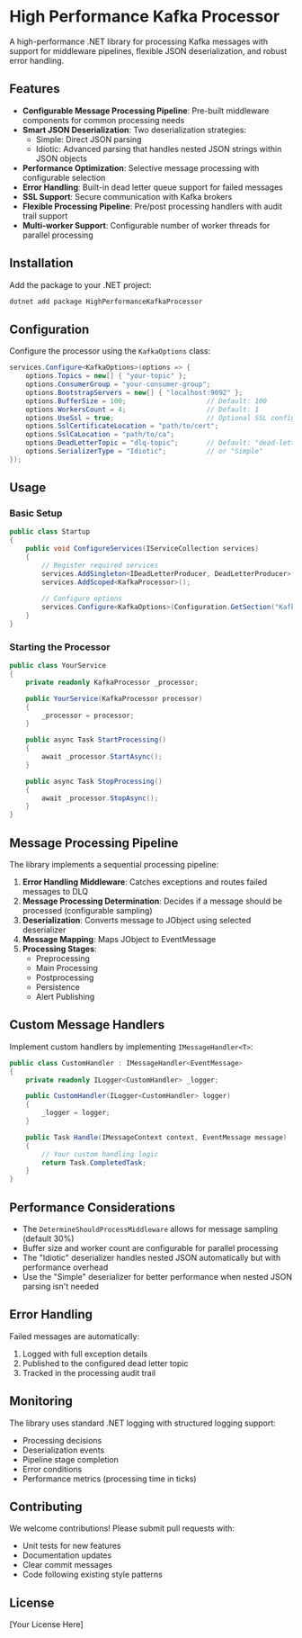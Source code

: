 # High Performance Kafka Processor

A high-performance .NET library for processing Kafka messages with support for middleware pipelines, flexible JSON deserialization, and robust error handling.

## Features

- **Configurable Message Processing Pipeline**: Pre-built middleware components for common processing needs
- **Smart JSON Deserialization**: Two deserialization strategies:
  - Simple: Direct JSON parsing
  - Idiotic: Advanced parsing that handles nested JSON strings within JSON objects
- **Performance Optimization**: Selective message processing with configurable selection
- **Error Handling**: Built-in dead letter queue support for failed messages
- **SSL Support**: Secure communication with Kafka brokers
- **Flexible Processing Pipeline**: Pre/post processing handlers with audit trail support
- **Multi-worker Support**: Configurable number of worker threads for parallel processing

## Installation

Add the package to your .NET project:

```bash
dotnet add package HighPerformanceKafkaProcessor
```

## Configuration

Configure the processor using the `KafkaOptions` class:

```csharp
services.Configure<KafkaOptions>(options => {
    options.Topics = new[] { "your-topic" };
    options.ConsumerGroup = "your-consumer-group";
    options.BootstrapServers = new[] { "localhost:9092" };
    options.BufferSize = 100;                    // Default: 100
    options.WorkersCount = 4;                    // Default: 1
    options.UseSsl = true;                       // Optional SSL config
    options.SslCertificateLocation = "path/to/cert";
    options.SslCaLocation = "path/to/ca";
    options.DeadLetterTopic = "dlq-topic";       // Default: "dead-letter-topic"
    options.SerializerType = "Idiotic";          // or "Simple"
});
```

## Usage

### Basic Setup

```csharp
public class Startup
{
    public void ConfigureServices(IServiceCollection services)
    {
        // Register required services
        services.AddSingleton<IDeadLetterProducer, DeadLetterProducer>();
        services.AddScoped<KafkaProcessor>();
        
        // Configure options
        services.Configure<KafkaOptions>(Configuration.GetSection("Kafka"));
    }
}
```

### Starting the Processor

```csharp
public class YourService
{
    private readonly KafkaProcessor _processor;

    public YourService(KafkaProcessor processor)
    {
        _processor = processor;
    }

    public async Task StartProcessing()
    {
        await _processor.StartAsync();
    }

    public async Task StopProcessing()
    {
        await _processor.StopAsync();
    }
}
```

## Message Processing Pipeline

The library implements a sequential processing pipeline:

1. **Error Handling Middleware**: Catches exceptions and routes failed messages to DLQ
2. **Message Processing Determination**: Decides if a message should be processed (configurable sampling)
3. **Deserialization**: Converts message to JObject using selected deserializer
4. **Message Mapping**: Maps JObject to EventMessage
5. **Processing Stages**:
   - Preprocessing
   - Main Processing
   - Postprocessing
   - Persistence
   - Alert Publishing

## Custom Message Handlers

Implement custom handlers by implementing `IMessageHandler<T>`:

```csharp
public class CustomHandler : IMessageHandler<EventMessage>
{
    private readonly ILogger<CustomHandler> _logger;

    public CustomHandler(ILogger<CustomHandler> logger)
    {
        _logger = logger;
    }

    public Task Handle(IMessageContext context, EventMessage message)
    {
        // Your custom handling logic
        return Task.CompletedTask;
    }
}
```

## Performance Considerations

- The `DetermineShouldProcessMiddleware` allows for message sampling (default 30%)
- Buffer size and worker count are configurable for parallel processing
- The "Idiotic" deserializer handles nested JSON automatically but with performance overhead
- Use the "Simple" deserializer for better performance when nested JSON parsing isn't needed

## Error Handling

Failed messages are automatically:
1. Logged with full exception details
2. Published to the configured dead letter topic
3. Tracked in the processing audit trail

## Monitoring

The library uses standard .NET logging with structured logging support:
- Processing decisions
- Deserialization events
- Pipeline stage completion
- Error conditions
- Performance metrics (processing time in ticks)

## Contributing

We welcome contributions! Please submit pull requests with:
- Unit tests for new features
- Documentation updates
- Clear commit messages
- Code following existing style patterns

## License

[Your License Here]